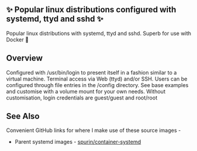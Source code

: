 ## ✨ Popular linux distributions configured with systemd, ttyd and sshd ✨

Popular linux distributions with systemd, ttyd and sshd.  Superb for use with Docker 🐋

## Overview

Configured with /usr/bin/login to present itself in a fashion similar to a virtual machine.  Terminal access via Web (ttyd) and/or SSH.  Users can be configured through file entries in the /config directory.  See base examples and customise with a volume mount for your own needs.  Without customisation, login credentials are guest/guest and root/root

## See Also

Convenient GitHub links for where I make use of these source images -

* Parent systemd images - [spurin/container-systemd](https://github.com/spurin/container-systemd)
